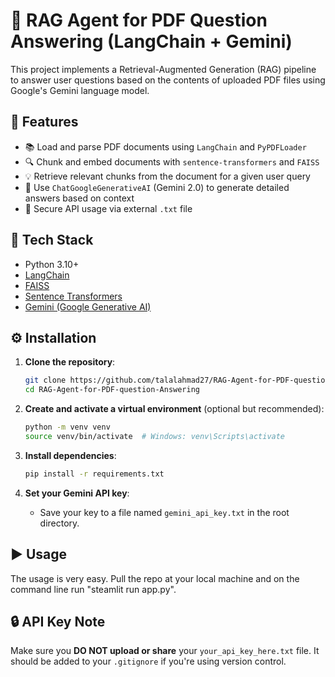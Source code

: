 
# 📄 RAG Agent for PDF Question Answering (LangChain + Gemini)

This project implements a Retrieval-Augmented Generation (RAG) pipeline to answer user questions based on the contents of uploaded PDF files using Google's Gemini language model.

## 🚀 Features

- 📚 Load and parse PDF documents using `LangChain` and `PyPDFLoader`
- 🔍 Chunk and embed documents with `sentence-transformers` and `FAISS`
- 💡 Retrieve relevant chunks from the document for a given user query
- 🤖 Use `ChatGoogleGenerativeAI` (Gemini 2.0) to generate detailed answers based on context
- 🔐 Secure API usage via external `.txt` file

## 🧰 Tech Stack

- Python 3.10+
- [LangChain](https://python.langchain.com/)
- [FAISS](https://github.com/facebookresearch/faiss)
- [Sentence Transformers](https://www.sbert.net/)
- [Gemini (Google Generative AI)](https://ai.google.dev/)


## ⚙️ Installation

1. **Clone the repository**:
   ```bash
   git clone https://github.com/talalahmad27/RAG-Agent-for-PDF-question-Answering.git
   cd RAG-Agent-for-PDF-question-Answering
   ```

2. **Create and activate a virtual environment** (optional but recommended):
   ```bash
   python -m venv venv
   source venv/bin/activate  # Windows: venv\Scripts\activate
   ```

3. **Install dependencies**:
   ```bash
   pip install -r requirements.txt
   ```

4. **Set your Gemini API key**:
   - Save your key to a file named `gemini_api_key.txt` in the root directory.

## ▶️ Usage

The usage is very easy. Pull the repo at your local machine and on the command line run "steamlit run app.py".
## 🔒 API Key Note

Make sure you **DO NOT upload or share** your `your_api_key_here.txt` file. It should be added to your `.gitignore` if you're using version control.

